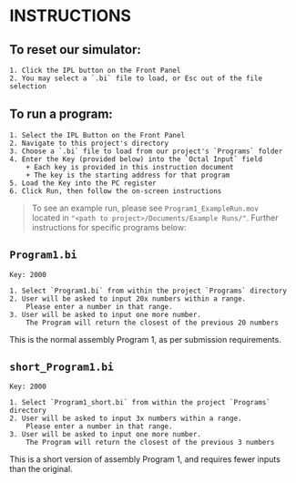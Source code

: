 # INSTRUCTIONS

To reset our simulator:
---
    1. Click the IPL button on the Front Panel
    2. You may select a `.bi` file to load, or Esc out of the file selection


To run a program:
---
    1. Select the IPL Button on the Front Panel
    2. Navigate to this project's directory
    3. Choose a `.bi` file to load from our project's `Programs` folder
    4. Enter the Key (provided below) into the `Octal Input` field
        + Each key is provided in this instruction document
        + The key is the starting address for that program
    5. Load the Key into the PC register
    6. Click Run, then follow the on-screen instructions

> To see an example run, please see `Program1_ExampleRun.mov` <br> 
> located in `"<path to project>/Documents/Example Runs/"`.
> Further instructions for specific programs below:


`Program1.bi`
---
    Key: 2000 

    1. Select `Program1.bi` from within the project `Programs` directory
    2. User will be asked to input 20x numbers within a range. 
        Please enter a number in that range.
    3. User will be asked to input one more number.
        The Program will return the closest of the previous 20 numbers
This is the normal assembly Program 1, as per submission requirements.

`short_Program1.bi`
---
    Key: 2000

    1. Select `Program1_short.bi` from within the project `Programs` directory
    2. User will be asked to input 3x numbers within a range.
        Please enter a number in that range.
    3. User will be asked to input one more number.
        The Program will return the closest of the previous 3 numbers
This is a short version of assembly Program 1, and requires fewer inputs than the original.


